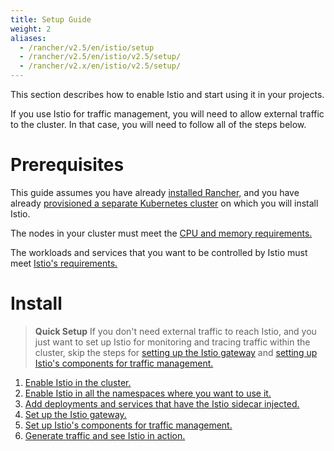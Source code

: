 ```yaml
---
title: Setup Guide
weight: 2
aliases:
  - /rancher/v2.5/en/istio/setup
  - /rancher/v2.5/en/istio/v2.5/setup/
  - /rancher/v2.x/en/istio/v2.5/setup/
---
```


This section describes how to enable Istio and start using it in your projects.

If you use Istio for traffic management, you will need to allow external traffic to the cluster. In that case, you will need to follow all of the steps below.

# Prerequisites

This guide assumes you have already [installed Rancher,]({{<baseurl>}}/rancher/v2.5/en/installation) and you have already [provisioned a separate Kubernetes cluster]({{<baseurl>}}/rancher/v2.5/en/cluster-provisioning) on which you will install Istio.

The nodes in your cluster must meet the [CPU and memory requirements.]({{<baseurl>}}/rancher/v2.5/en/istio/resources/)

The workloads and services that you want to be controlled by Istio must meet [Istio's requirements.](https://istio.io/docs/setup/additional-setup/requirements/)


# Install

> **Quick Setup** If you don't need external traffic to reach Istio, and you just want to set up Istio for monitoring and tracing traffic within the cluster, skip the steps for [setting up the Istio gateway]({{<baseurl>}}/rancher/v2.5/en/istio/setup/gateway) and [setting up Istio's components for traffic management.]({{<baseurl>}}/rancher/v2.5/en/istio/setup/set-up-traffic-management)

1. [Enable Istio in the cluster.]({{<baseurl>}}/rancher/v2.5/en/istio/setup/enable-istio-in-cluster)
1. [Enable Istio in all the namespaces where you want to use it.]({{<baseurl>}}/rancher/v2.5/en/istio/setup/enable-istio-in-namespace)
1. [Add deployments and services that have the Istio sidecar injected.]({{<baseurl>}}/rancher/v2.5/en/istio/setup/deploy-workloads)
1. [Set up the Istio gateway. ]({{<baseurl>}}/rancher/v2.5/en/istio/setup/gateway)
1. [Set up Istio's components for traffic management.]({{<baseurl>}}/rancher/v2.5/en/istio/setup/set-up-traffic-management)
1. [Generate traffic and see Istio in action.]({{<baseurl>}}/rancher/v2.5/en/istio/v2.5/setup/view-traffic/ )
